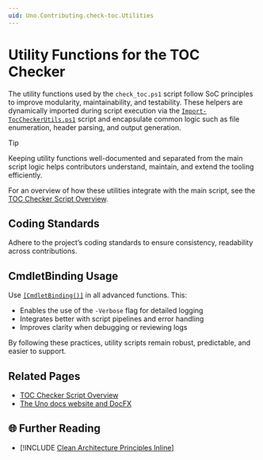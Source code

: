 ```yaml
---
uid: Uno.Contributing.check-toc.Utilities
---
```

# Utility Functions for the TOC Checker

The utility functions used by the `check_toc.ps1` script follow SoC principles to improve modularity, maintainability, and testability. These helpers are dynamically imported during script execution via the [`Import-TocCheckerUtils.ps1`](./Import-TocCheckerUtils.ps1) script and encapsulate common logic such as file enumeration, header parsing, and output generation.

> [!TIP]
> Keeping utility functions well-documented and separated from the main script logic helps contributors understand, maintain, and extend the tooling efficiently.

For an overview of how these utilities integrate with the main script, see the [TOC Checker Script Overview](xref:Uno.Contributing.check-toc.Overview).

## Coding Standards

Adhere to the project’s coding standards to ensure consistency, readability across contributions.

## CmdletBinding Usage

Use [`[CmdletBinding()]`](https://learn.microsoft.com/de-de/powershell/module/microsoft.powershell.core/about/about_functions_cmdletbindingattribute?view=powershell-7.5) in all advanced functions. This:

- Enables the use of the `-Verbose` flag for detailed logging
- Integrates better with script pipelines and error handling
- Improves clarity when debugging or reviewing logs

By following these practices, utility scripts remain robust, predictable, and easier to support.

<!-- TODO ## Creating Utilities for Toc Checker -->
<!-- TODO  ### Installing PowerShell 7+ https://github.com/PowerShell/PowerShell -->

## Related Pages

- [TOC Checker Script Overview](xref:Uno.Contributing.check-toc.Overview)
- [The Uno docs website and DocFX](xref:Uno.Contributing.DocFx)

## 🌐 Further Reading

- [!INCLUDE [Clean Architecture Principles Inline](../includes/clean-architecture-principles-inline.md)]
